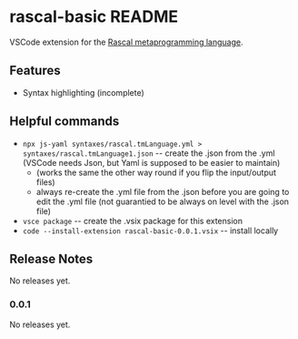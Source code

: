 # rascal-basic README

VSCode extension for the [Rascal metaprogramming language](https://www.rascal-mpl.org/).

## Features

- Syntax highlighting (incomplete)

## Helpful commands

- `npx js-yaml syntaxes/rascal.tmLanguage.yml > syntaxes/rascal.tmLanguage1.json` -- create the .json from the .yml (VSCode needs Json, but Yaml is supposed to be easier to maintain)
    - (works the same the other way round if you flip the input/output files)
    - always re-create the .yml file from the .json before you are going to edit the .yml file (not guarantied to be always on level with the .json file)
- `vsce package` -- create the .vsix package for this extension
- `code --install-extension rascal-basic-0.0.1.vsix` -- install locally

## Release Notes

No releases yet.

### 0.0.1

No releases yet.
